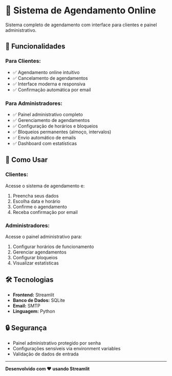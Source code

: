 # 📅 Sistema de Agendamento Online

Sistema completo de agendamento com interface para clientes e painel administrativo.

## 🚀 Funcionalidades

### Para Clientes:
- ✅ Agendamento online intuitivo
- ✅ Cancelamento de agendamentos
- ✅ Interface moderna e responsiva
- ✅ Confirmação automática por email

### Para Administradores:
- ✅ Painel administrativo completo
- ✅ Gerenciamento de agendamentos
- ✅ Configuração de horários e bloqueios
- ✅ Bloqueios permanentes (almoço, intervalos)
- ✅ Envio automático de emails
- ✅ Dashboard com estatísticas

## 📱 Como Usar

### Clientes:
Acesse o sistema de agendamento e:
1. Preencha seus dados
2. Escolha data e horário
3. Confirme o agendamento
4. Receba confirmação por email

### Administradores:
Acesse o painel administrativo para:
1. Configurar horários de funcionamento
2. Gerenciar agendamentos
3. Configurar bloqueios
4. Visualizar estatísticas

## 🛠️ Tecnologias

- **Frontend:** Streamlit
- **Banco de Dados:** SQLite
- **Email:** SMTP
- **Linguagem:** Python

## 🔒 Segurança

- Painel administrativo protegido por senha
- Configurações sensíveis via environment variables
- Validação de dados de entrada

---

**Desenvolvido com ❤️ usando Streamlit**
